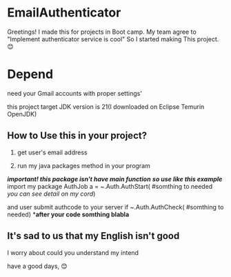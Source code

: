 # EmailAuthenticator

Greetings! I made this for projects in Boot camp.
My team agree to "Implement authenticator service is cool"
So I started making This project. 😊



# Depend

need your Gmail accounts with proper settings'

this project target JDK version is 21(I downloaded on Eclipse Temurin OpenJDK)

## How to Use this in your project?

1. get user's email address

2. run my java packages method in your program 

***important! this package isn't have main function***
***so use like this example***
import my package
AuthJob a = ~.Auth.AuthStart( #somthing to needed *you can see detail on my cord*)
 
 and user submit authcode to your server
if ~.Auth.AuthCheck( #somthing to needed)
 ***after your code somthing blabla**

## It's sad to us that my English isn't good
I worry about could you understand my intend

have a good days, 😊
